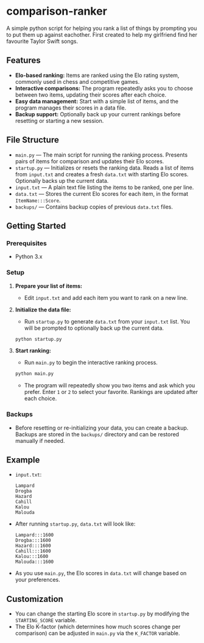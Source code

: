 # comparison-ranker
A simple python script for helping you rank a list of things by prompting you to put them up against eachother. First created to help my girlfriend find her favourite Taylor Swift songs.

## Features

- **Elo-based ranking:** Items are ranked using the Elo rating system, commonly used in chess and competitive games.
- **Interactive comparisons:** The program repeatedly asks you to choose between two items, updating their scores after each choice.
- **Easy data management:** Start with a simple list of items, and the program manages their scores in a data file.
- **Backup support:** Optionally back up your current rankings before resetting or starting a new session.

## File Structure

- `main.py` — The main script for running the ranking process. Presents pairs of items for comparison and updates their Elo scores.
- `startup.py` — Initializes or resets the ranking data. Reads a list of items from `input.txt` and creates a fresh `data.txt` with starting Elo scores. Optionally backs up the current data.
- `input.txt` — A plain text file listing the items to be ranked, one per line.
- `data.txt` — Stores the current Elo scores for each item, in the format `ItemName:::Score`.
- `backups/` — Contains backup copies of previous `data.txt` files.

## Getting Started

### Prerequisites

- Python 3.x

### Setup

1. **Prepare your list of items:**

   - Edit `input.txt` and add each item you want to rank on a new line.
2. **Initialize the data file:**

   - Run `startup.py` to generate `data.txt` from your `input.txt` list. You will be prompted to optionally back up the current data.

   ```bash
   python startup.py
   ```
3. **Start ranking:**

   - Run `main.py` to begin the interactive ranking process.

   ```bash
   python main.py
   ```

   - The program will repeatedly show you two items and ask which you prefer. Enter `1` or `2` to select your favorite. Rankings are updated after each choice.

### Backups

- Before resetting or re-initializing your data, you can create a backup. Backups are stored in the `backups/` directory and can be restored manually if needed.

## Example

- `input.txt`:

  ```
  Lampard
  Drogba
  Hazard
  Cahill
  Kalou
  Malouda
  ```
- After running `startup.py`, `data.txt` will look like:

  ```
  Lampard:::1600
  Drogba:::1600
  Hazard:::1600
  Cahill:::1600
  Kalou:::1600
  Malouda:::1600
  ```
- As you use `main.py`, the Elo scores in `data.txt` will change based on your preferences.

## Customization

- You can change the starting Elo score in `startup.py` by modifying the `STARTING_SCORE` variable.
- The Elo K-factor (which determines how much scores change per comparison) can be adjusted in `main.py` via the `K_FACTOR` variable.
